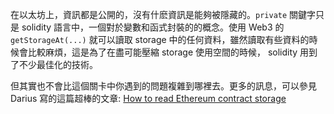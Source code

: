 在以太坊上，資訊都是公開的，沒有什麽資訊是能夠被隱藏的。`private` 關鍵字只是 solidity 語言中，一個對於變數和函式封裝的的概念。使用 Web3 的 `getStorageAt(...)` 就可以讀取 storage 中的任何資料，雖然讀取有些資料的時候會比較麻煩，這是為了在盡可能壓縮 storage 使用空間的時候， solidity 用到了不少最佳化的技術。

但其實也不會比這個關卡中你遇到的問題複雜到哪裡去。更多的訊息，可以參見 Darius 寫的這篇超棒的文章: [How to read Ethereum contract storage](https://medium.com/aigang-network/how-to-read-ethereum-contract-storage-44252c8af925) 